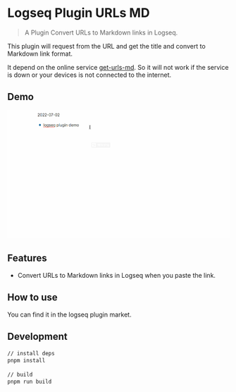 # Logseq Plugin URLs MD

> A Plugin Convert URLs to Markdown links in Logseq.

This plugin will request from the URL and get the title and convert to Markdown link format.

It depend on the online service [get-urls-md](https://get-urls-md.vercel.app/api/title?site=https://github.com). So it will not work if the service is down or your devices is not connected to the internet.

## Demo

![demo](./logseq-plugin-urls-md.gif)

## Features

- Convert URLs to Markdown links in Logseq when you paste the link.

## How to use

You can find it in the logseq plugin market.

## Development

```
// install deps
pnpm install

// build
pnpm run build
```
